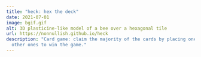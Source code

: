```yaml
---
title: "heck: hex the deck"
date: 2021-07-01
image: bgif.gif
alt: 3D plasticine-like model of a bee over a hexagonal tile
url: https://nonnullish.github.io/heck
description: "Card game: claim the majority of the cards by placing one with a higher value next to
  other ones to win the game."
---
```

